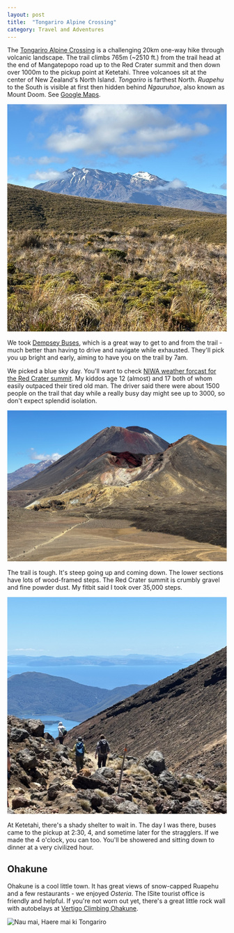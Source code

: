 ```yaml
---
layout: post
title:  "Tongariro Alpine Crossing"
category: Travel and Adventures
---
```


The [Tongariro Alpine Crossing][1] is a challenging 20km one-way hike through volcanic landscape. The trail climbs 765m (~2510 ft.) from the trail head at the end of Mangatepopo road up to the Red Crater summit and then down over 1000m to the pickup point at Ketetahi. Three volcanoes sit at the center of New Zealand's North Island. _Tongariro_ is farthest North. _Ruapehu_ to the South is visible at first then hidden behind _Ngauruhoe_, also known as Mount Doom. See [Google Maps][2].

![Ruapehu](../images/tongariro/ruapehu.jpeg)

We took [Dempsey Buses][4], which is a great way to get to and from the trail - much better than having to drive and navigate while exhausted. They'll pick you up bright and early, aiming to have you on the trail by 7am.

We picked a blue sky day. You'll want to check [NIWA weather forcast for the Red Crater summit][3]. My kiddos age 12 (almost) and 17 both of whom easily outpaced their tired old man. The driver said there were about 1500 people on the trail that day while a really busy day might see up to 3000, so don't expect splendid isolation.

![Red Crater Summit wirh Ngauruhoe in the background](../images/tongariro/red-crater-summit-and-ngauruhoe.jpeg)

The trail is tough. It's steep going up and coming down. The lower sections have lots of wood-framed steps. The Red Crater summit is crumbly gravel and fine powder dust. My fitbit said I took over 35,000 steps.

![The descent looking towards Lake Taupo](../images/tongariro/lake-taupo.jpeg)

At Ketetahi, there's a shady shelter to wait in. The day I was there, buses came to the pickup at 2:30, 4, and sometime later for the stragglers. If we made the 4 o'clock, you can too. You'll be showered and sitting down to dinner at a very civilized hour.

## Ohakune

Ohakune is a cool little town. It has great views of snow-capped Ruapehu and a few restaurants - we enjoyed _Osteria_. The ISite tourist office is friendly and helpful. If you're not worn out yet, there's a great little rock wall with autobelays at [Vertigo Climbing Ohakune][6].

![Nau mai, Haere mai ki Tongariro](../images/tongariro/welcome.jpeg)


[1]: https://www.doc.govt.nz/parks-and-recreation/places-to-go/central-north-island/places/tongariro-national-park/things-to-do/tracks/tongariro-alpine-crossing/
[2]: https://www.google.com/maps/@-39.1634219,175.5839858,83111m/data=!3m1!1e3?entry=ttu&g_ep=EgoyMDI1MDEwMS4wIKXMDSoASAFQAw%3D%3D
[3]: https://weather.niwa.co.nz/parks/Tongariro%20National%20Park/Red%20Crater
[4]: https://www.dempseybuses.co.nz/Services/Tongariro+Crossing.html
[6]: https://www.vertigoclimbing.co.nz/
